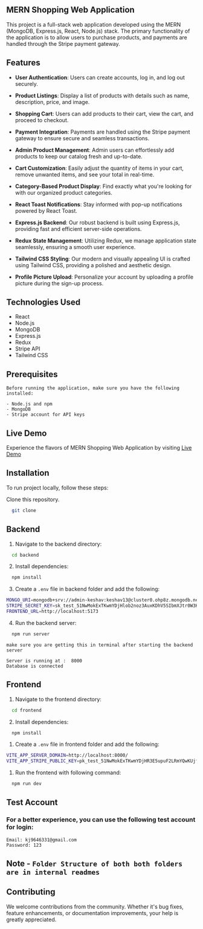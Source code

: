 ## MERN Shopping Web Application

This project is a full-stack web application developed using the MERN (MongoDB, Express.js, React, Node.js) stack. The primary functionality of the application is to allow users to purchase products, and payments are handled through the Stripe payment gateway.

## Features

- **User Authentication**: Users can create accounts, log in, and log out securely.

- **Product Listings**: Display a list of products with details such as name, description, price, and image.

- **Shopping Cart**: Users can add products to their cart, view the cart, and proceed to checkout.

- **Payment Integration**: Payments are handled using the Stripe payment gateway to ensure secure and seamless transactions.

- **Admin Product Management**: Admin users can effortlessly add products to keep our catalog fresh and up-to-date.

- **Cart Customization**: Easily adjust the quantity of items in your cart, remove unwanted items, and see your total in real-time.

- **Category-Based Product Display**: Find exactly what you're looking for with our organized product categories.

- **React Toast Notifications**: Stay informed with pop-up notifications powered by React Toast.

- **Express.js Backend**: Our robust backend is built using Express.js, providing fast and efficient server-side operations.

- **Redux State Management**: Utilizing Redux, we manage application state seamlessly, ensuring a smooth user experience.

- **Tailwind CSS Styling**: Our modern and visually appealing UI is crafted using Tailwind CSS, providing a polished and aesthetic design.

- **Profile Picture Upload**: Personalize your account by uploading a profile picture during the sign-up process.

## Technologies Used

- React
- Node.js
- MongoDB
- Express.js
- Redux
- Stripe API
- Tailwind CSS

## Prerequisites

```
Before running the application, make sure you have the following installed:

- Node.js and npm
- MongoDB
- Stripe account for API keys

```

## Live Demo

Experience the flavors of MERN Shopping Web Application by visiting [Live Demo](https://product-mern-ecru.vercel.app)

## Installation

To run project locally, follow these steps:

Clone this repository.

```bash
  git clone
```
## Backend

1. Navigate to the backend directory:

```bash
  cd backend

```

2. Install dependencies:

```bash
  npm install

```

3. Create a `.env` file in backend folder and add the following:

```bash
MONGO_URI=mongodb+srv://admin-keshav:keshav13@cluster0.ohp8z.mongodb.net/hlo
STRIPE_SECRET_KEY=sk_test_51NwMokExTKwmYDjHlob2noz3AuxKDhV5SIbmXJtr0W3Krnr1FBOaLjqdnO2nzyYvp99CO3GWOZN7n59Q7GwdkfF3000vrSTKVe
FRONTEND_URL=http://localhost:5173

```

4. Run the backend server:

```bash
  npm run server

```
`make sure you are getting this in terminal after starting the backend server`
```
Server is running at :  8000
Database is connected

```

## Frontend

1. Navigate to the frontend directory:

```bash
  cd frontend

```

2. Install dependencies:

```bash
  npm install

```

1. Create a `.env` file in frontend folder and add the following:

```bash
VITE_APP_SERVER_DOMAIN=http://localhost:8000/
VITE_APP_STRIPE_PUBLIC_KEY=pk_test_51NwMokExTKwmYDjHR3E5upuF2LRmYQwKUjf4RwDvyh31pmwEkc40KaT0D4J0EDQigjN2NYwzoBXfNZbEGNCBSM200020myYDeF

```

1. Run the frontend with following command:

```bash
  npm run dev

```
## Test Account

### For a better experience, you can use the following test account for login:

```
Email: kj9646331@gmail.com
Password: 123

```

## Note - `Folder Structure of both both folders are in internal readmes`

## Contributing

We welcome contributions from the community. Whether it's bug fixes, feature enhancements, or documentation improvements, your help is greatly appreciated.
